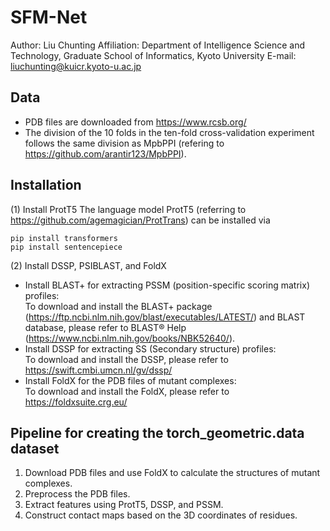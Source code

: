 # SFM-Net

Author: Liu Chunting
Affiliation: Department of Intelligence Science and Technology, Graduate School of Informatics, Kyoto University
E-mail: liuchunting@kuicr.kyoto-u.ac.jp


## Data
* PDB files are downloaded from https://www.rcsb.org/
* The division of the 10 folds in the ten-fold cross-validation experiment follows the same division as MpbPPI (refering to https://github.com/arantir123/MpbPPI).

## Installation
(1) Install ProtT5
The language model ProtT5 (referring to https://github.com/agemagician/ProtTrans) can be installed via
```
pip install transformers
pip install sentencepiece
```

(2) Install DSSP, PSIBLAST, and FoldX
* Install BLAST+ for extracting PSSM (position-specific scoring matrix) profiles:
<br>To download and install the BLAST+ package (https://ftp.ncbi.nlm.nih.gov/blast/executables/LATEST/) and BLAST database, please refer to BLAST® Help (https://www.ncbi.nlm.nih.gov/books/NBK52640/). 
* Install DSSP for extracting SS (Secondary structure) profiles:
<br>To download and install the DSSP, please refer to https://swift.cmbi.umcn.nl/gv/dssp/
* Install FoldX for the PDB files of mutant complexes:
<br>To download and install the FoldX, please refer to https://foldxsuite.crg.eu/

## Pipeline for creating the torch_geometric.data dataset
1. Download PDB files and use FoldX to calculate the structures of mutant complexes.
2. Preprocess the PDB files.
3. Extract features using ProtT5, DSSP, and PSSM.
4. Construct contact maps based on the 3D coordinates of residues.
